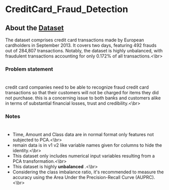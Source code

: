 # CreditCard_Fraud_Detection

## About the [Dataset](https://www.kaggle.com/code/prashantkumarsundge/credit-card-fraud-detection-pam)

The dataset comprises credit card transactions made by European cardholders in September 2013. It covers two days, featuring 492 frauds out of 284,807 transactions. Notably, the dataset is highly unbalanced, with fraudulent transactions accounting for only 0.172% of all transactions.<\br>

### Problem statement
#
credit card companies need to be able to recognize fraud credit card transactions so that their customers will not be charged for items they did not purchase.
this is a concerning issue to both banks and customers alike in terms of substantial financial losses, trust and credibility.<\br>

### Notes
#
  - Time, Amount and Class data are in normal format only features not subjected to PCA.<\br>
  - remain data is in v1 v2 like variable names given for columns to hide the identity.<\br>
  - This dataset only includes numerical input variables resulting from a PCA transformation.<\br>
  - This dataset is highly **unbalanced** .<\br>
  - Considering the class imbalance ratio, it's recommended to measure the accuracy using the Area Under the Precision-Recall Curve (AUPRC).<\br>
